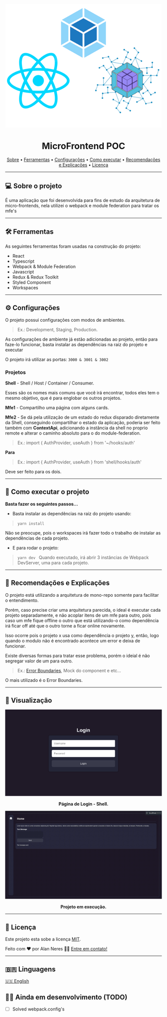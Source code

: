 <p align="center"> <img src=".github/cover.png" /> </p>

<h1 align="center">MicroFrontend POC</h1> 
<p align="center">
 <a href="#-sobre-o-projeto">Sobre</a> •
 <a href="#-ferramentas">Ferramentas</a> •
 <a href="#-configurações">Configurações</a> • 
 <a href="#-como-executar-o-projeto">Como executar</a> • 
 <a href="#-recomendações-e-explicações">Recomendações e Explicações</a> • 
<a href="#user-content--licença">Licença</a>
</p>

---

## 💻 Sobre o projeto
É uma aplicação que foi desenvolvida para fins de estudo da arquitetura de micro-frontends, nela utilizei o webpack e module federation para tratar os mfe's </br>

---

## 🛠 Ferramentas
As seguintes ferramentas foram usadas na construção do projeto:
- React
- Typescript
- Webpack & Module Federation
- Javascript
- Redux & Redux Toolkit
- Styled Component
- Workspaces

---

## ⚙️ Configurações

O projeto possui configurações com modos de ambientes.
> Ex.: Development, Staging, Production.

As configurações de ambiente já estão adicionadas ao projeto, então para faze-lo funcionar, basta instalar as dependências na raiz do projeto e executar

O projeto irá utilizar as portas:
`3000 & 3001 & 3002`

### Projetos

**Shell** -
Shell / Host / Container / Consumer.

Esses são os nomes mais comuns que você irá encontrar, todos eles tem o mesmo objetivo, que é para englobar os outros projetos.

**Mfe1** - Compartilho uma página com alguns cards.

**Mfe2** - Se dá pela utilização de um estado do redux disparado diretamente da Shell, conseguindo compartilhar o estado da aplicação, poderia ser feito também com **ContextApi**, adicionando a instância da shell no proprio remote e alterar o caminho absoluto para o do module-federation.

> Ex.: import { AuthProvider, useAuth } from '~/hooks/auth'

**Para**

> Ex.: import { AuthProvider, useAuth } from 'shell/hooks/auth'

Deve ser feito para os dois.

---

## 🚀 Como executar o projeto
**Basta fazer os seguintes passos...**

- Basta instalar as dependências na raiz do projeto usando:
> `yarn install `

Não se preocupe, pois o workspaces irá fazer todo o trabalho de instalar as dependências de cada projeto.

- E para rodar o projeto:
> `yarn dev `
Quando executado, irá abrir 3 instâncias de Webpack DevServer, uma para cada projeto.

---

## 🧐 Recomendações e Explicações
O projeto está utilizando a arquitetura de mono-repo somente para facilitar o entendimento. 

Porém, caso precise criar uma arquitetura parecida, o ideal é executar cada projeto separadamente, e não acoplar itens de um mfe para outro, pois caso um mfe fique offline o outro que está utilizando-o como dependência irá ficar off até que o outro torne a ficar online novamente.

Isso ocorre pois o projeto x usa como dependência o projeto y, então, logo quando o modulo não é encontrado acontece um error e deixa de funcionar.

Existe diversas formas para tratar esse problema, porém o ideial é não segregar valor de um para outro.

> Ex.: [Error Boundaries](https://pt-br.reactjs.org/docs/error-boundaries.html), Mock do component e etc...


O mais utilizado é o Error Boundaries.


---

## 👀 Visualização
![Preview](.github/shell-signin.png)
**<p align="center">Página de Login - Shell.</p>**

![Preview](.github/preview.gif)
**<p align="center">Projeto em execução.</p>**

---

## 📝 Licença

Este projeto esta sobe a licença [MIT](./LICENSE).

Feito com ❤️ por Alan Neres 👋🏽 [Entre em contato!](https://www.linkedin.com/in/alan-neres/)

---

## 🇧🇷 Linguagens
[🇺🇸 English](./README-en.md)


## 👨‍💻 Ainda em desenvolvimento (TODO)

- [ ] Solved webpack.config's